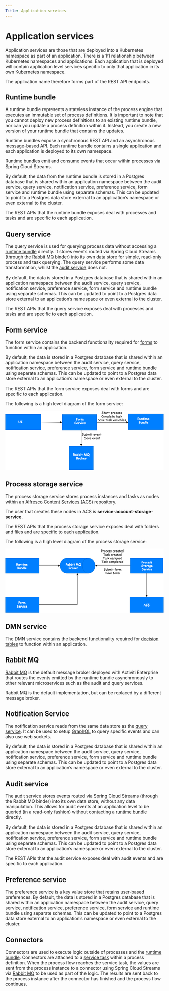 ```yaml
---
Title: Application services
---
```


# Application services
Application services are those that are deployed into a Kubernetes namespace as part of an application. There is a 1:1 relationship between Kubernetes namespaces and applications. Each application that is deployed will contain application level services specific to only that application in its own Kubernetes namespace. 

The application name therefore forms part of the REST API endpoints. 

## Runtime bundle
A runtime bundle represents a stateless instance of the process engine that executes an immutable set of process definitions. It is important to note that you cannot deploy new process definitions to an existing runtime bundle, nor can you update a process definition within it. Instead, you create a new version of your runtime bundle that contains the updates. 

Runtime bundles expose a synchronous REST API and an asynchronous message-based API. Each runtime bundle contains a single application and each application is deployed to its own namespace. 

Runtime bundles emit and consume events that occur within processes via Spring Cloud Streams.

By default, the data from the runtime bundle is stored in a Postgres database that is shared within an application namespace between the audit service, query service, notification service, preference service, form service and runtime bundle using separate schemas. This can be updated to point to a Postgres data store external to an application’s namespace or even external to the cluster. 

The REST APIs that the runtime bundle exposes deal with processes and tasks and are specific to each application. 

## Query service
The query service is used for querying process data without accessing a [runtime bundle](#runtime-bundle) directly. It stores events routed via Spring Cloud Streams (through the [Rabbit MQ](#rabbit-mq) binder) into its own data store for simple, read-only process and task querying. The query service performs some data transformation, whilst the [audit service](#audit-service) does not. 

By default, the data is stored in a Postgres database that is shared within an application namespace between the audit service, query service, notification service, preference service, form service and runtime bundle using separate schemas. This can be updated to point to a Postgres data store external to an application’s namespace or even external to the cluster. 

The REST APIs that the query service exposes deal with processes and tasks and are specific to each application. 

## Form service
The form service contains the backend functionality required for [forms](../modeling/modeling-forms/README.md) to function within an application. 

By default, the data is stored in a Postgres database that is shared within an application namespace between the audit service, query service, notification service, preference service, form service and runtime bundle using separate schemas. This can be updated to point to a Postgres data store external to an application’s namespace or even external to the cluster.

The REST APIs that the form service exposes deal with forms and are specific to each application.

The following is a high level diagram of the form service:

![Form service diagram](../images/arch-form.png)

## Process storage service
The process storage service stores process instances and tasks as nodes within an [Alfresco Content Services (ACS)](http://docs.alfresco.com/6.1/concepts/welcome.html) repository. 

The user that creates these nodes in ACS is **service-account-storage-service**.  

The REST APIs that the process storage service exposes deal with folders and files and are specific to each application.  

The following is a high level diagram of the process storage service:

![Process storage service diagram](../images/arch-storage.png)

## DMN service
The DMN service contains the backend functionality required for [decision tables](../modeling/modeling-decisions.md) to function within an application. 

## Rabbit MQ
[Rabbit MQ](https://www.rabbitmq.com/) is the default message broker deployed with Activiti Enterprise that routes the events emitted by the runtime bundle asynchronously to other relevant microservices such as the audit and query services. 

Rabbit MQ is the default implementation, but can be replaced by a different message broker. 

## Notification Service
The notification service reads from the same data store as the [query service](#query-service). It can be used to setup [GraphQL](https://graphql.org/learn/) to query specific events and can also use web sockets. 

By default, the data is stored in a Postgres database that is shared within an application namespace between the audit service, query service, notification service, preference service, form service and runtime bundle using separate schemas. This can be updated to point to a Postgres data store external to an application’s namespace or even external to the cluster.

## Audit service
The audit service stores events routed via Spring Cloud Streams (through the Rabbit MQ binder) into its own data store, without any data manipulation. This allows for audit events at an application level to be queried (in a read-only fashion) without contacting a [runtime bundle](#runtime-bundle) directly. 

By default, the data is stored in a Postgres database that is shared within an application namespace between the audit service, query service, notification service, preference service, form service and runtime bundle using separate schemas. This can be updated to point to a Postgres data store external to an application’s namespace or even external to the cluster.

The REST APIs that the audit service exposes deal with audit events and are specific to each application. 

## Preference service
The preference service is a key value store that retains user-based preferences. By default, the data is stored in a Postgres database that is shared within an application namespace between the audit service, query service, notification service, preference service, form service and runtime bundle using separate schemas. This can be updated to point to a Postgres data store external to an application’s namespace or even external to the cluster.

## Connectors
Connectors are used to execute logic outside of processes and the [runtime bundle](#runtime-bundle). Connectors are attached to a [service task](../modeling/modeling-processes/processes-bpmn/bpmn-service.md) within a process definition. When the process flow reaches the service task, the values are sent from the process instance to a connector using Spring Cloud Streams via [Rabbit MQ](#rabbit-mq) to be used as part of the logic. The results are sent back to the process instance after the connector has finished and the process flow continues.